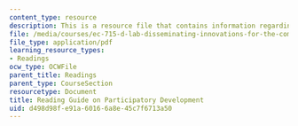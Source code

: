 ```yaml
---
content_type: resource
description: This is a resource file that contains information regarding reading guide.
file: /media/courses/ec-715-d-lab-disseminating-innovations-for-the-common-good-spring-2007/d498d98fe91a60166a8e45c7f6713a50_MITEC_715S07_participatry.pdf
file_type: application/pdf
learning_resource_types:
- Readings
ocw_type: OCWFile
parent_title: Readings
parent_type: CourseSection
resourcetype: Document
title: Reading Guide on Participatory Development
uid: d498d98f-e91a-6016-6a8e-45c7f6713a50
---
```

